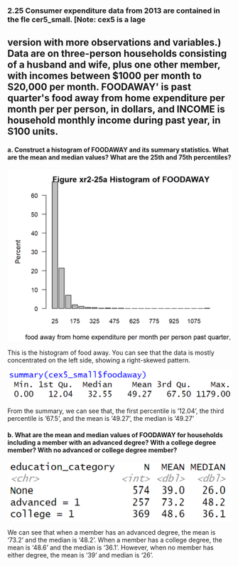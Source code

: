 ### 2.25 Consumer expenditure data from 2013 are contained in the fle cer5_small. [Note: cex5 is a lage
version with more observations and variables.) Data are on three-person households consisting of a
husband and wife, plus one other member, with incomes between $1000 per month to S20,000 per
month. FOODAWAY' is past quarter's food away from home expenditure per month per per person, in
dollars, and INCOME is household monthly income during past year, in S100 units.
-----
#### a. Construct a histogram of FOODAWAY and its summary statistics. What are the mean and median values? What are the 25th and 75th percentiles?
![image](https://github.com/YuChi-Cheng/Finance_Economic/blob/main/2.25(a).png?raw=true)
    
This is the histogram of food away. You can see that the data is mostly concentrated on the left side, showing a right-skewed pattern.

![image](https://github.com/YuChi-Cheng/Finance_Economic/blob/main/2.25(a)-summery.png?raw=true)

From the summary, we can see that, the first percentile is ’12.04’, the third percentile is ’67.5’, and the mean is ’49.27’, the median is ’49.27’

#### b. What are the mean and median values of FOODAWAY for households including a member with an advanced degree? With a college degree member? With no advanced or college degree member?

<img width="600" alt="image" src="https://github.com/YuChi-Cheng/Finance_Economic/blob/main/2.25(b).png?raw=true" />

We can see that when a member has an advanced degree, the mean is ‘73.2’ and the median is ‘48.2’. When a member has a college degree, the mean is ‘48.6’ and the median is ‘36.1’. However, when no member has either degree, the mean is ‘39’ and median is ‘26’.

